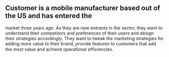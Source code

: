 ## Customer is a mobile manufacturer based out of the US and has entered the
market three years ago. As they are new entrants in the sector, they want to  understand their competitors and preferences of their users and design their  strategies accordingly. They want to tweak the marketing strategies for adding  more value to their brand, provide features to customers that add the most value  and achieve operational efﬁciencies.

